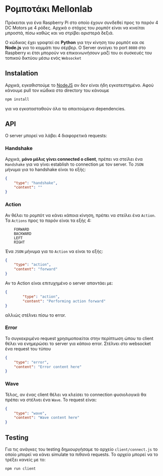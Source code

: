 # Ρομποτάκι Mellonlab

Πρόκειται για ένα Raspberry Pi στο οποίο έχουν συνδεθεί προς το παρόν 4 DC Motors με 4 ρόδες. Αρχικά ο στόχος του ρομπότ είναι να κινείται μπροστά, πίσω καθώς και να στρίβει αριστερά δεξιά.

Ο κώδικας έχει γραφτεί σε **Python** για την κίνηση του ρομπότ και σε **Node.js** για το κομμάτι του σέρβερ. Ο Server ανοίγει το port `8080` στο Raspberry κι έτσι μπορούν να επικοινωνήσουν μαζί του οι συσκευές του τοπικού δικτύου μέσω ενός `Websocket`

## Instalation

Αρχικά, εγκαθιστούμε το [NodeJS](https://nodejs.org/en) αν δεν είναι ήδη εγκατεστημένο. Αφού κάνουμε pull τον κώδικα στο directory του κάνουμε

```bash
npm install
```

για να εγκατασταθούν όλα τα απαιτούμενα dependencies.

## API

Ο server μπορεί να λάβει 4 διαφορετικά requests:

### Handshake

Αρχικά, **μόνο μόλις γίνει connected ο client**, πρέπει να στείλει ένα `Handshake` για να γίνει establish το connection με τον server. Το `JSON` μήνυμα για το handshake είναι το εξής:

```JSON
{
    "type": "handshake",
    "content": ""
}
```

### Action

Αν θέλει το ρομπότ να κάνει κάποια κίνηση, πρέπει να στείλει ένα `Action`. Τα `Actions` προς το παρόν είναι τα εξής 4:

```enum
    FORWARD
    BACKWARD
    LEFT
    RIGHT
```

 Ένα `JSON` μήνυμα για το `Action` να είναι το εξής:

```JSON
{
    "type": "action",
    "content": "forward"
}
```

Αν το Action είναι επιτυχημένο ο server απαντάει με:

```JSON
{
        "type": "action",
        "content": "Performing action forward"
}
```

αλλιώς στέλνει πίσω το error.

### Εrror

Το συγκεκριμένο request χρησιμοποιείται στην περίπτωση ώπου το client θέλει να ενημερώσει το server για κάποιο error. Στέλνει στο websocket ένα request του τύπου

```JSON
{
    "type": "error",
    "content": "Error content here"
}
```

### Wave

Τέλος, αν ένας client θέλει να κλείσει το connection φυσιολογικά θα πρέπει να στέλνει ένα `Wave`. Το request είναι:

```JSON
{
    "type": "wave",
    "content": "Wave content here"
}
```

## Testing

Για τις ανάγκες του testing δημιουργήσαμε το αρχείο `client/connect.js` το οποίο μπορεί να κάνει simulate τα πιθανά requests. To αρχείο μπορεί να το τρέξει κανείς με το:

```bash
npm run client
```
